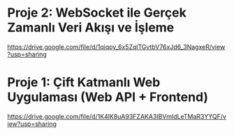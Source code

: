 
# Proje 2: WebSocket ile Gerçek Zamanlı Veri Akışı ve İşleme
https://drive.google.com/file/d/1qiqpy_6x5ZqlTGvtbV76xJd6_3NagxeR/view?usp=sharing


# Proje 1: Çift Katmanlı Web Uygulaması (Web API + Frontend)
https://drive.google.com/file/d/1K4lK8uA93FZAKA3IBVmldLeTMaR3YYQF/view?usp=sharing

